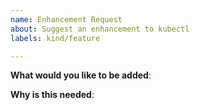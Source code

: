 ```yaml
---
name: Enhancement Request
about: Suggest an enhancement to kubectl
labels: kind/feature

---
```

<!-- Please only use this template for submitting enhancement requests -->
<!-- Please review the
[FAQ](https://github.com/kubernetes/kubernetes/blob/master/staging/src/k8s.io/kubectl/docs/maintainers/faq.md)
before submitting -->

**What would you like to be added**:

**Why is this needed**:
